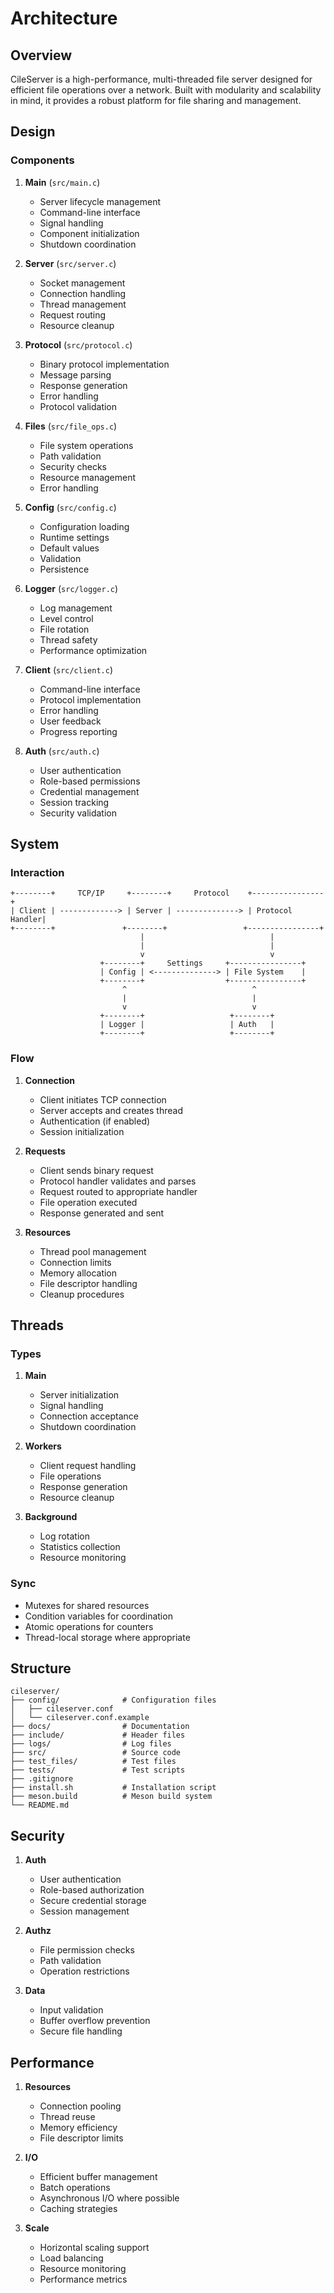 # Architecture

## Overview

CileServer is a high-performance, multi-threaded file server designed for efficient file operations over a network. Built with modularity and scalability in mind, it provides a robust platform for file sharing and management.

## Design

### Components

1. **Main** (`src/main.c`)
   - Server lifecycle management
   - Command-line interface
   - Signal handling
   - Component initialization
   - Shutdown coordination

2. **Server** (`src/server.c`)
   - Socket management
   - Connection handling
   - Thread management
   - Request routing
   - Resource cleanup

3. **Protocol** (`src/protocol.c`)
   - Binary protocol implementation
   - Message parsing
   - Response generation
   - Error handling
   - Protocol validation

4. **Files** (`src/file_ops.c`)
   - File system operations
   - Path validation
   - Security checks
   - Resource management
   - Error handling

5. **Config** (`src/config.c`)
   - Configuration loading
   - Runtime settings
   - Default values
   - Validation
   - Persistence

6. **Logger** (`src/logger.c`)
   - Log management
   - Level control
   - File rotation
   - Thread safety
   - Performance optimization

7. **Client** (`src/client.c`)
   - Command-line interface
   - Protocol implementation
   - Error handling
   - User feedback
   - Progress reporting

8. **Auth** (`src/auth.c`)
   - User authentication
   - Role-based permissions
   - Credential management
   - Session tracking
   - Security validation

## System

### Interaction

```
+--------+     TCP/IP     +--------+     Protocol    +----------------+
| Client | -------------> | Server | --------------> | Protocol Handler|
+--------+               +--------+                 +----------------+
                             |                            |
                             |                            |
                             v                            v
                    +--------+     Settings     +----------------+
                    | Config | <--------------> | File System    |
                    +--------+                  +----------------+
                         ^                            ^
                         |                            |
                         v                            v
                    +--------+                   +--------+
                    | Logger |                   | Auth   |
                    +--------+                   +--------+
```

### Flow

1. **Connection**
   - Client initiates TCP connection
   - Server accepts and creates thread
   - Authentication (if enabled)
   - Session initialization

2. **Requests**
   - Client sends binary request
   - Protocol handler validates and parses
   - Request routed to appropriate handler
   - File operation executed
   - Response generated and sent

3. **Resources**
   - Thread pool management
   - Connection limits
   - Memory allocation
   - File descriptor handling
   - Cleanup procedures

## Threads

### Types

1. **Main**
   - Server initialization
   - Signal handling
   - Connection acceptance
   - Shutdown coordination

2. **Workers**
   - Client request handling
   - File operations
   - Response generation
   - Resource cleanup

3. **Background**
   - Log rotation
   - Statistics collection
   - Resource monitoring

### Sync

- Mutexes for shared resources
- Condition variables for coordination
- Atomic operations for counters
- Thread-local storage where appropriate

## Structure

```
cileserver/
├── config/              # Configuration files
│   ├── cileserver.conf
│   └── cileserver.conf.example
├── docs/                # Documentation
├── include/             # Header files
├── logs/                # Log files
├── src/                 # Source code
├── test_files/          # Test files
├── tests/               # Test scripts
├── .gitignore
├── install.sh           # Installation script
├── meson.build          # Meson build system
└── README.md
```

## Security

1. **Auth**
   - User authentication
   - Role-based authorization
   - Secure credential storage
   - Session management

2. **Authz**
   - File permission checks
   - Path validation
   - Operation restrictions

3. **Data**
   - Input validation
   - Buffer overflow prevention
   - Secure file handling

## Performance

1. **Resources**
   - Connection pooling
   - Thread reuse
   - Memory efficiency
   - File descriptor limits

2. **I/O**
   - Efficient buffer management
   - Batch operations
   - Asynchronous I/O where possible
   - Caching strategies

3. **Scale**
   - Horizontal scaling support
   - Load balancing
   - Resource monitoring
   - Performance metrics 